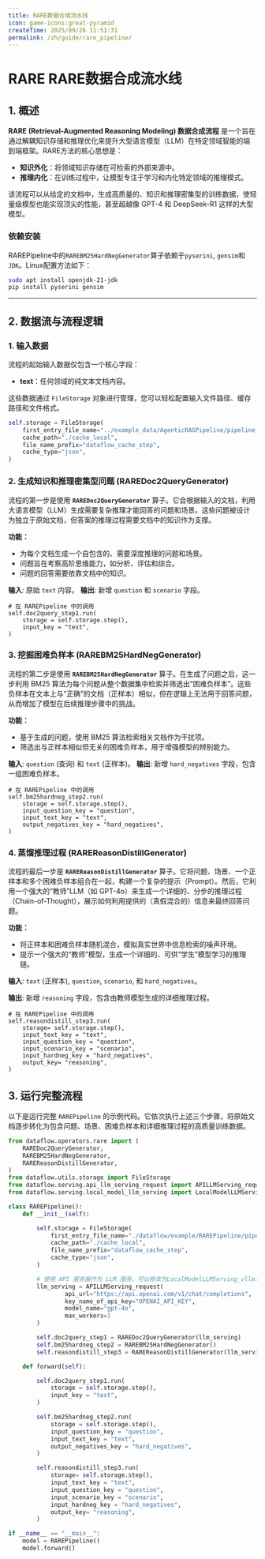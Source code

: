 ```yaml
---
title: RARE数据合成流水线
icon: game-icons:great-pyramid
createTime: 2025/09/26 11:51:31
permalink: /zh/guide/rare_pipeline/  
---
```


# RARE RARE数据合成流水线

## 1. 概述

**RARE (Retrieval-Augmented Reasoning Modeling) 数据合成流程** 是一个旨在通过解耦知识存储和推理优化来提升大型语言模型（LLM）在特定领域智能的端到端框架。RARE方法的核心思想是：
- **知识外化**：将领域知识存储在可检索的外部来源中。
- **推理内化**：在训练过程中，让模型专注于学习和内化特定领域的推理模式。

该流程可以从给定的文档中，生成高质量的、知识和推理密集型的训练数据，使轻量级模型也能实现顶尖的性能，甚至超越像 GPT-4 和 DeepSeek-R1 这样的大型模型。

### 依赖安装
RAREPipeline中的`RAREBM25HardNegGenerator`算子依赖于`pyserini`, `gensim`和`JDK`。Linux配置方法如下：
```bash
sudo apt install openjdk-21-jdk
pip install pyserini gensim
```

---

## 2. 数据流与流程逻辑

### 1. **输入数据**

流程的起始输入数据仅包含一个核心字段：

* **text**：任何领域的纯文本文档内容。

这些数据通过 `FileStorage` 对象进行管理，您可以轻松配置输入文件路径、缓存路径和文件格式。

```python
self.storage = FileStorage(
    first_entry_file_name="../example_data/AgenticRAGPipeline/pipeline_small_chunk.json",
    cache_path="./cache_local",
    file_name_prefix="dataflow_cache_step",
    cache_type="json",
)
```

### 2. **生成知识和推理密集型问题 (RAREDoc2QueryGenerator)**

流程的第一步是使用 **`RAREDoc2QueryGenerator`** 算子。它会根据输入的文档，利用大语言模型（LLM）生成需要复杂推理才能回答的问题和场景。这些问题被设计为独立于原始文档，但答案的推理过程需要文档中的知识作为支撑。

**功能：**

- 为每个文档生成一个自包含的、需要深度推理的问题和场景。
- 问题旨在考察高阶思维能力，如分析、评估和综合。
- 问题的回答需要依靠文档中的知识。

**输入**: 原始 `text` 内容。 **输出**: 新增 `question` 和 `scenario` 字段。

```
# 在 RAREPipeline 中的调用
self.doc2query_step1.run(
    storage = self.storage.step(),
    input_key = "text",
)
```

### 3. **挖掘困难负样本 (RAREBM25HardNegGenerator)**

流程的第二步是使用 **`RAREBM25HardNegGenerator`** 算子。在生成了问题之后，这一步利用 BM25 算法为每个问题从整个数据集中检索并筛选出“困难负样本”。这些负样本在文本上与“正确”的文档（正样本）相似，但在逻辑上无法用于回答问题，从而增加了模型在后续推理步骤中的挑战。

**功能：**

- 基于生成的问题，使用 BM25 算法检索相关文档作为干扰项。
- 筛选出与正样本相似但无关的困难负样本，用于增强模型的辨别能力。

**输入**: `question` (查询) 和 `text` (正样本)。 **输出**: 新增 `hard_negatives` 字段，包含一组困难负样本。

```
# 在 RAREPipeline 中的调用
self.bm25hardneg_step2.run(
    storage = self.storage.step(),
    input_question_key = "question",
    input_text_key = "text",
    output_negatives_key = "hard_negatives",
)
```

### 4. **蒸馏推理过程 (RAREReasonDistillGenerator)**

流程的最后一步是 **`RAREReasonDistillGenerator`** 算子。它将问题、场景、一个正样本和多个困难负样本组合在一起，构建一个复杂的提示（Prompt）。然后，它利用一个强大的“教师”LLM（如 GPT-4o）来生成一个详细的、分步的推理过程（Chain-of-Thought），展示如何利用提供的（真假混合的）信息来最终回答问题。

**功能：**

- 将正样本和困难负样本随机混合，模拟真实世界中信息检索的噪声环境。
- 提示一个强大的“教师”模型，生成一个详细的、可供“学生”模型学习的推理链。

**输入**: `text` (正样本), `question`, `scenario`, 和 `hard_negatives`。 

**输出**: 新增 `reasoning` 字段，包含由教师模型生成的详细推理过程。

```
# 在 RAREPipeline 中的调用
self.reasondistill_step3.run(
    storage= self.storage.step(),
    input_text_key = "text",
    input_question_key = "question",
    input_scenario_key = "scenario",
    input_hardneg_key = "hard_negatives",
    output_key= "reasoning",
)
```

## 3. 运行完整流程

以下是运行完整 `RAREPipeline` 的示例代码。它依次执行上述三个步骤，将原始文档逐步转化为包含问题、场景、困难负样本和详细推理过程的高质量训练数据。

```python
from dataflow.operators.rare import (
    RAREDoc2QueryGenerator,
    RAREBM25HardNegGenerator,
    RAREReasonDistillGenerator,
)
from dataflow.utils.storage import FileStorage
from dataflow.serving.api_llm_serving_request import APILLMServing_request
from dataflow.serving.local_model_llm_serving import LocalModelLLMServing_vllm

class RAREPipeline():
    def __init__(self):

        self.storage = FileStorage(
            first_entry_file_name="./dataflow/example/RAREPipeline/pipeline_small_chunk.json",
            cache_path="./cache_local",
            file_name_prefix="dataflow_cache_step",
            cache_type="json",
        )

        # 使用 API 服务器作为 LLM 服务，可以修改为LocalModelLLMServing_vllm以使用本地模型
        llm_serving = APILLMServing_request(
                api_url="https://api.openai.com/v1/chat/completions",
                key_name_of_api_key="OPENAI_API_KEY",
                model_name="gpt-4o",
                max_workers=1
        )

        self.doc2query_step1 = RAREDoc2QueryGenerator(llm_serving)
        self.bm25hardneg_step2 = RAREBM25HardNegGenerator()
        self.reasondistill_step3 = RAREReasonDistillGenerator(llm_serving)

    def forward(self):

        self.doc2query_step1.run(
            storage = self.storage.step(),
            input_key = "text",
        )

        self.bm25hardneg_step2.run(
            storage = self.storage.step(),
            input_question_key = "question",
            input_text_key = "text",
            output_negatives_key = "hard_negatives",
        )

        self.reasondistill_step3.run(
            storage= self.storage.step(),
            input_text_key = "text",
            input_question_key = "question",
            input_scenario_key = "scenario",
            input_hardneg_key = "hard_negatives",
            output_key= "reasoning",
        )

if __name__ == "__main__":
    model = RAREPipeline()
    model.forward()
```